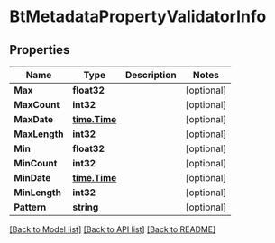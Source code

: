 # BtMetadataPropertyValidatorInfo

## Properties

Name | Type | Description | Notes
------------ | ------------- | ------------- | -------------
**Max** | **float32** |  | [optional] 
**MaxCount** | **int32** |  | [optional] 
**MaxDate** | [**time.Time**](time.Time.md) |  | [optional] 
**MaxLength** | **int32** |  | [optional] 
**Min** | **float32** |  | [optional] 
**MinCount** | **int32** |  | [optional] 
**MinDate** | [**time.Time**](time.Time.md) |  | [optional] 
**MinLength** | **int32** |  | [optional] 
**Pattern** | **string** |  | [optional] 

[[Back to Model list]](../README.md#documentation-for-models) [[Back to API list]](../README.md#documentation-for-api-endpoints) [[Back to README]](../README.md)


